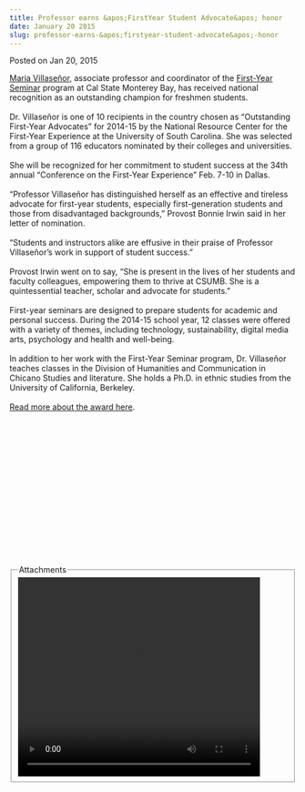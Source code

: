 ```yaml
---
title: Professor earns &apos;FirstYear Student Advocate&apos; honor
date: January 20 2015
slug: professor-earns-&apos;firstyear-student-advocate&apos;-honor
---
```





<span class="date">Posted on Jan 20, 2015    </span>
<p><a href="http://hcom.csumb.edu/mar%C3%AD-villase%C3%B1or" rel="nofollow">Maria Villase&#xF1;or</a>, associate professor and
coordinator of the <a href="http://catalog.csumb.edu/undergrad-education/nondegree-programs/first-year-seminar/" rel="nofollow">First-Year Seminar</a> program at Cal State Monterey
Bay, has received national recognition as an outstanding champion
for freshmen students.<br>
<br>
Dr. Villase&#xF1;or is one of 10 recipients in the country chosen as
&#x201C;Outstanding First-Year Advocates&#x201D; for 2014-15 by the National
Resource Center for the First-Year Experience at the University of
South Carolina. She was selected from a group of 116 educators
nominated by their colleges and universities.<br>
<br>
She will be recognized for her commitment to student success at the
34th annual &#x201C;Conference on the First-Year Experience&#x201D; Feb. 7-10 in
Dallas.<br>
<br>
&#x201C;Professor Villase&#xF1;or has distinguished herself as an effective and
tireless advocate for first-year students, especially
first-generation students and those from disadvantaged
backgrounds,&#x201D; Provost Bonnie Irwin said in her letter of
nomination.<br>
<br>
&#x201C;Students and instructors alike are effusive in their praise of
Professor Villase&#xF1;or&#x2019;s work in support of student success.&#x201D;<br>
<br>
Provost Irwin went on to say, &#x201C;She is present in the lives of her
students and faculty colleagues, empowering them to thrive at
CSUMB. She is a quintessential teacher, scholar and advocate for
students.&#x201D;<br>
<br>
First-year seminars are designed to prepare students for academic
and personal success. During the 2014-15 school year, 12 classes
were offered with a variety of themes, including technology,
sustainability, digital media arts, psychology and health and
well-being.<br>
<br>
In addition to her work with the First-Year Seminar program, Dr.
Villase&#xF1;or teaches classes in the Division of Humanities and
Communication in Chicano Studies and literature. She holds a Ph.D.
in ethnic studies from the University of California,
Berkeley.<br>
<br>
<a href="http://www.sc.edu/fye/awards/advocates/index.html" rel="nofollow">Read more about the award here</a>.</br></br></br></br></br></br></br></br></br></br></br></br></br></br></br></br></p>
<fieldset class="fieldgroup group-attachments">
<legend>Attachments</legend>
<div class="field field-type-emvideo field-field-attach-video">
<div class="field-items">
<div class="field-item odd">
<div class="emvideo emvideo-video emvideo-youtube">
<div class="emfield-emvideo emfield-emvideo-youtube">
<div id="emvideo-youtube-flash-wrapper-1">
<!--<object type="application/x-shockwave-flash" height="350" width="425" data="http://www.youtube.com/v/cQsu9Fwtjg8&amp;rel=0&amp;enablejsapi=1&amp;playerapiid=ytplayer&amp;fs=1" id="emvideo-youtube-flash-1">
          <param name="movie" value="http://www.youtube.com/v/cQsu9Fwtjg8&amp;rel=0&amp;enablejsapi=1&amp;playerapiid=ytplayer&amp;fs=1" />
          <param name="allowScriptAccess" value="sameDomain"/>
          <param name="quality" value="best"/>
          <param name="allowFullScreen" value="true"/>
          <param name="bgcolor" value="#FFFFFF"/>
          <param name="scale" value="noScale"/>
          <param name="salign" value="TL"/>
          <param name="FlashVars" value="playerMode=embedded" />
          <param name="wmode" value="transparent" />
        </object>-->
<video controls="" width="425" height="350">
<source src="http://r5---sn-o097zne7.googlevideo.com/videoplayback?initcwndbps=4377500&amp;signature=3773026BFE1A32149BACBD71307DF4685A72F077.78890D133F5ADAB2F682780E0C605B839019A891&amp;ip=198.189.249.65&amp;mt=1422316151&amp;ms=au&amp;fexp=900718,907263,916104,923368,927622,929821,930676,936121,9406392,941004,943917,947225,948124,952302,952605,952901,955301,957103,957105,957201,959701&amp;upn=dXnOYRFarsQ&amp;source=youtube&amp;sparams=dur,id,initcwndbps,ip,ipbits,itag,mm,ms,mv,pl,ratebypass,source,upn,expire&amp;mv=m&amp;id=o-AMDxuxQxMerik0bWkzYngTV8_IXm_kEdW9devysZ9nFz&amp;pl=23&amp;mm=31&amp;ipbits=0&amp;dur=215.481&amp;sver=3&amp;itag=18&amp;ratebypass=yes&amp;key=yt5&amp;expire=1422337772&amp;name=cQsu9Fwtjg8" type="video/mp4"/></video></div>
</div>
</div>
</div>
</div>
</div>
</fieldset>






